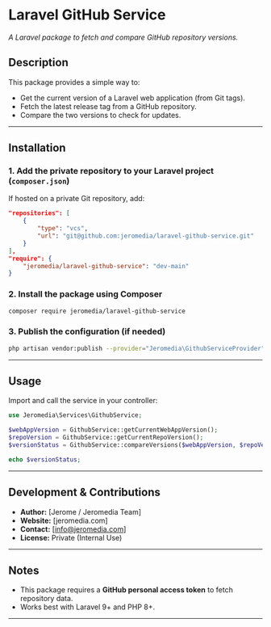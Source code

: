 # **Laravel GitHub Service**

*A Laravel package to fetch and compare GitHub repository versions.*

## **Description**
This package provides a simple way to:
- Get the current version of a Laravel web application (from Git tags).
- Fetch the latest release tag from a GitHub repository.
- Compare the two versions to check for updates.

---

## **Installation**

### **1. Add the private repository to your Laravel project (`composer.json`)**
If hosted on a private Git repository, add:

```json
"repositories": [
    {
        "type": "vcs",
        "url": "git@github.com:jeromedia/laravel-github-service.git"
    }
],
"require": {
    "jeromedia/laravel-github-service": "dev-main"
}
```

### **2. Install the package using Composer**
```bash
composer require jeromedia/laravel-github-service
```

### **3. Publish the configuration (if needed)**
```bash
php artisan vendor:publish --provider="Jeromedia\GithubServiceProvider"
```

---

## **Usage**

Import and call the service in your controller:

```php
use Jeromedia\Services\GithubService;

$webAppVersion = GithubService::getCurrentWebAppVersion();
$repoVersion = GithubService::getCurrentRepoVersion();
$versionStatus = GithubService::compareVersions($webAppVersion, $repoVersion);

echo $versionStatus;
```

---

## **Development & Contributions**
- **Author:** [Jerome / Jeromedia Team]
- **Website:** [jeromedia.com]
- **Contact:** [info@jeromedia.com]
- **License:** Private (Internal Use)

---

## **Notes**
- This package requires a **GitHub personal access token** to fetch repository data.
- Works best with Laravel 9+ and PHP 8+.

---


